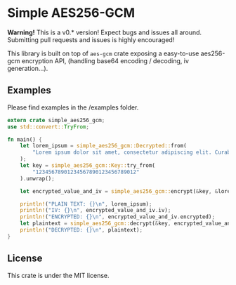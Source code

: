 # Simple AES256-GCM

**Warning!** This is a v0.* version! Expect bugs and issues all around. Submitting pull requests and issues is highly encouraged!

This library is built on top of `aes-gcm` crate exposing a easy-to-use aes256-gcm encryption API, (handling base64 encoding / decoding, iv generation...).

## Examples
Please find examples in the /examples folder.

```rust
extern crate simple_aes256_gcm;
use std::convert::TryFrom;

fn main() {
    let lorem_ipsum = simple_aes256_gcm::Decrypted::from(
        "Lorem ipsum dolor sit amet, consectetur adipiscing elit. Curabitur sodales diam sagittis, dignissim est at, vehicula mi. Sed placerat sollicitudin sollicitudin. Donec et cursus sapien. Morbi bibendum, dui non fringilla mattis, nisi libero iaculis lectus, eget tincidunt est dui eu lorem. Praesent vitae enim nec sapien maximus porttitor non in risus. Maecenas nec accumsan sapien. Quisque placerat tempus mauris, nec vulputate mauris porttitor sed. Vivamus eu finibus elit. Suspendisse potenti. Quisque sagittis nibh non eros facilisis semper. Sed sit amet dictum orci. Vestibulum eget mi quis magna euismod dignissim. Aliquam erat volutpat. Quisque id magna non neque mattis mattis sit amet in arcu. Duis sagittis, tortor non imperdiet interdum, arcu tellus imperdiet elit, ac porttitor libero ipsum ac arcu. Sed convallis massa vel hendrerit vulputate."
    );
    let key = simple_aes256_gcm::Key::try_from(
        "12345678901234567890123456789012"
    ).unwrap();

    let encrypted_value_and_iv = simple_aes256_gcm::encrypt(&key, &lorem_ipsum).unwrap();

    println!("PLAIN TEXT: {}\n", lorem_ipsum);
    println!("IV: {}\n", encrypted_value_and_iv.iv);
    println!("ENCRYPTED: {}\n", encrypted_value_and_iv.encrypted);
    let plaintext = simple_aes256_gcm::decrypt(&key, encrypted_value_and_iv).unwrap();
    println!("DECRYPTED: {}\n", plaintext);
}
```

## License

This crate is under the MIT license.
